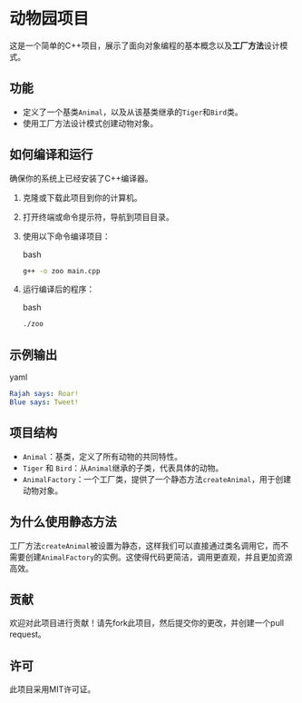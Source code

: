 动物园项目
=====

这是一个简单的C++项目，展示了面向对象编程的基本概念以及**工厂方法**设计模式。

功能
--

*   定义了一个基类`Animal`，以及从该基类继承的`Tiger`和`Bird`类。
*   使用工厂方法设计模式创建动物对象。

如何编译和运行
-------

确保你的系统上已经安装了C++编译器。

1. 克隆或下载此项目到你的计算机。

2. 打开终端或命令提示符，导航到项目目录。

3. 使用以下命令编译项目：

   bash

   ```bash
   g++ -o zoo main.cpp
   ```

4. 运行编译后的程序：

   bash

   ```bash
   ./zoo
   ```

示例输出
----

yaml

```yaml
Rajah says: Roar!
Blue says: Tweet!
```

项目结构
----

*   `Animal`：基类，定义了所有动物的共同特性。
*   `Tiger` 和 `Bird`：从`Animal`继承的子类，代表具体的动物。
*   `AnimalFactory`：一个工厂类，提供了一个静态方法`createAnimal`，用于创建动物对象。

为什么使用静态方法
---------

工厂方法`createAnimal`被设置为静态，这样我们可以直接通过类名调用它，而不需要创建`AnimalFactory`的实例。这使得代码更简洁，调用更直观，并且更加资源高效。

贡献
--

欢迎对此项目进行贡献！请先fork此项目，然后提交你的更改，并创建一个pull request。

许可
--

此项目采用MIT许可证。